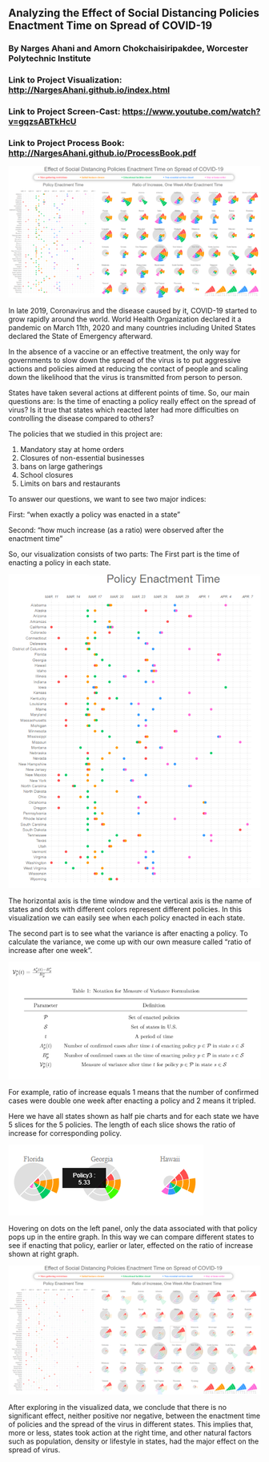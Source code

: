 ## Analyzing the Effect of Social Distancing Policies Enactment Time on Spread of COVID-19
### By Narges Ahani and Amorn Chokchaisiripakdee, Worcester Polytechnic Institute

### Link to Project Visualization: http://NargesAhani.github.io/index.html
### Link to Project Screen-Cast: https://www.youtube.com/watch?v=gqzsABTkHcU
### Link to Project Process Book: http://NargesAhani.github.io/ProcessBook.pdf

![](img/pic_0.PNG)

In late 2019, Coronavirus and the disease caused by it, COVID-19 started to grow rapidly around the world. World Health Organization declared it a pandemic on March 11th, 2020 and many countries including United States declared the State of Emergency afterward.

In the absence of a vaccine or an effective treatment, the only way for governments to slow down the spread of the virus is to put aggressive actions and policies aimed at reducing the contact of people and scaling down the likelihood that the virus is transmitted from person to person.

States have taken several actions at different points of time. So, our main questions are: 
	Is the time of enacting a policy really effect on the spread of virus? 
	Is it true that states which reacted later had more difficulties on controlling the 	disease compared to others?

The policies that we studied in this project are:
1. Mandatory stay at home orders 
2. Closures of non-essential businesses
3. bans on large gatherings
4. School closures 
5. Limits on bars and restaurants 

To answer our questions, we want to see two major indices:

First: “when exactly a policy was enacted in a state” 

Second: “how much increase (as a ratio) were observed after the enactment time” 

So, our visualization consists of two parts:
The First part is the time of enacting a policy in each state.

![](img/pic_1.PNG)

The horizontal axis is the time window and the vertical axis is the name of states and dots with different colors represent different policies. In this visualization we can easily see when each policy enacted in each state.

The second part is to see what the variance is after enacting a policy. 
To calculate the variance, we come up with our own measure called “ratio of increase after one week”.

![](img/pic_2.PNG)

For example, ratio of increase equals 1 means that the number of confirmed cases were double one week after enacting a policy and 2 means it tripled.

Here we have all states shown as half pie charts and for each state we have 5 slices for the 5 policies. The length of each slice shows the ratio of increase for corresponding policy.

![](img/pic_3.png)

Hovering on dots on the left panel, only the data associated with that policy pops up in the entire graph. In this way we can compare different states to see if enacting that policy, earlier or later, effected on the ratio of increase shown at right graph.

![](img/pic_4.png)

After exploring in the visualized data, we conclude that there is no significant effect, neither positive nor negative, between the enactment time of policies and the spread of the virus in different states.
This implies that, more or less, states took action at the right time, and other natural factors such as population, density or lifestyle in states, had the major effect on the spread of virus.
 





